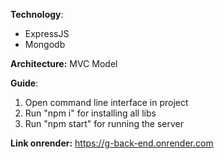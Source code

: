 **Technology**:

- ExpressJS
- Mongodb

**Architecture:** MVC Model

**Guide**: 
1. Open command line interface in project
2. Run "npm i" for installing all libs
3. Run "npm start" for running the server

**Link onrender:** https://g-back-end.onrender.com
